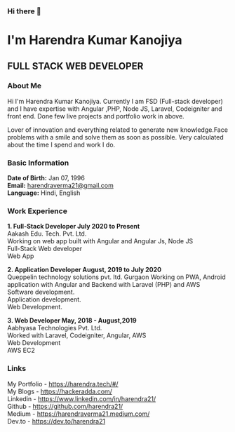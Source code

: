 ### Hi there 👋
# I'm Harendra Kumar Kanojiya 
## FULL STACK WEB DEVELOPER

### About Me
Hi I'm Harendra Kumar Kanojiya. Currently I am FSD (Full-stack developer) and I have expertise with Angular ,PHP, Node JS, Laravel, Codeigniter and front end. Done few live projects and portfolio work in above.

Lover of innovation and everything related to generate new knowledge.Face problems with a smile and solve them as soon as possible. Very calculated about the time I spend and work I do.

### Basic Information
**Date of Birth:** Jan 07, 1996  
**Email:** harendraverma21@gmail.com  
**Language:** Hindi, English  

### Work Experience

**1. Full-Stack Developer July 2020 to Present**  
Aakash Edu. Tech. Pvt. Ltd.  
Working on web app built with Angular and Angular Js, Node JS  
    Full-Stack Web developer  
    Web App  

**2. Application Developer August, 2019 to July 2020**  
Queppelin technology solutions pvt. ltd. Gurgaon
Working on PWA, Android application with Angular and Backend with Laravel (PHP) and AWS  
    Software development.  
    Application development.  
    Web Development.  
    
**3. Web Developer May, 2018 - August,2019**  
Aabhyasa Technologies Pvt. Ltd.  
Worked with Laravel, Codeigniter, Angular, AWS  
    Web Development  
    AWS EC2  
    
### Links
My Portfolio - https://harendra.tech/#/  
My Blogs - https://hackeradda.com/  
Linkedin - https://www.linkedin.com/in/harendra21/  
Github - https://github.com/harendra21/  
Medium - https://harendraverma21.medium.com/  
Dev.to - https://dev.to/harendra21  
